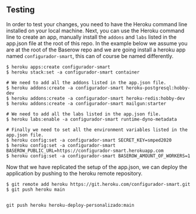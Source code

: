 ## Testing

In order to test your changes, you need to have the Heroku command line installed on
your local machine. Next, you can use the Heroku command line to create an app,
manually install the `addons` and `labs` listed in the app.json file at the root of
this repo. In the example below we assume you are at the root of the Baserow repo and
we are going install a heroku app named `configurador-smart`, this can of course be named
differently.

```
$ heroku apps:create configurador-smart
$ heroku stack:set -a configurador-smart container

# We need to add all the addons listed in the app.json file.
$ heroku addons:create -a configurador-smart heroku-postgresql:hobby-dev
$ heroku addons:create -a configurador-smart heroku-redis:hobby-dev
$ heroku addons:create -a configurador-smart mailgun:starter

# We need to add all the labs listed in the app.json file.
$ heroku labs:enable -a configurador-smart runtime-dyno-metadata

# Finally we need to set all the environment variables listed in the app.json file.
$ heroku config:set -a configurador-smart SECRET_KEY=smped2020
$ heroku config:set -a configurador-smart BASEROW_PUBLIC_URL=https://configurador-smart.herokuapp.com
$ heroku config:set -a configurador-smart BASEROW_AMOUNT_OF_WORKERS=1
```

Now that we have replicated the setup of the app.json, we can deploy the application
by pushing to the heroku remote repository.

```
$ git remote add heroku https://git.heroku.com/configurador-smart.git
$ git push heroku main


git push heroku heroku-deploy-personalizado:main 


